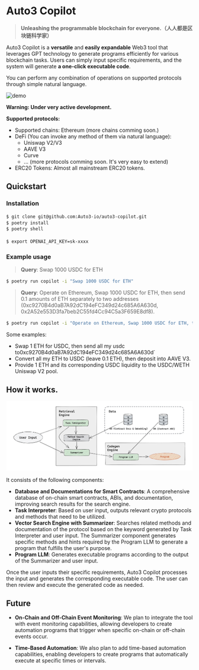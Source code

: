 # Auto3 Copilot
> **Unleashing the programmable blockchain for everyone.（人人都是区块链科学家）**

Auto3 Copilot is a **versatile** and **easily expandable** Web3 tool that leverages GPT technology to generate programs efficiently for various blockchain tasks. Users can simply input specific requirements, and the system will generate **a one-click executable code**.

You can perform any combination of operations on supported protocols through simple natural language.

![demo](./assets/demo.gif)


**Warning: Under very active development.**

**Supported protocols:**

- Supported chains: Ethereum (more chains comming soon.)
- DeFi (You can invoke any method of them via natural language):
  - Uniswap V2/V3
  - AAVE V3
  - Curve
  - ... (more protocols comming soon. It's very easy to extend)
- ERC20 Tokens: Almost all mainstream ERC20 tokens.

## Quickstart
### Installation
```bash
$ git clone git@github.com:Auto3-io/auto3-copilot.git
$ poetry install
$ poetry shell

$ export OPENAI_API_KEY=sk-xxxx
```

### Example usage
> **Query**: Swap 1000 USDC for ETH

```bash
$ poetry run copilot -i "Swap 1000 USDC for ETH"
```

> **Query**: Operate on Ethereum, Swap 1000 USDC for ETH, then send 0.1 amounts of ETH separately to two addresses (0xc9270B4d0aB7A92dC194eFC349d24c685A6A630d, 0x2A52e553D3fa7beb2C55fd4Cc94C5a3F659E8df8).

```bash
$ poetry run copilot -i "Operate on Ethereum, Swap 1000 USDC for ETH, then send 0.1 amounts of ETH separately to two addresses (0xc9270B4d0aB7A92dC194eFC349d24c685A6A630d, 0x2A52e553D3fa7beb2C55fd4Cc94C5a3F659E8df8)."
```

Some examples:
- Swap 1 ETH for USDC, then send all my usdc to0xc9270B4d0aB7A92dC194eFC349d24c685A6A630d`
- Convert all my ETH to USDC (leave 0.1 ETH), then deposit into AAVE V3.
- Provide 1 ETH and its corresponding USDC liquidity to the USDC/WETH Uniswap V2 pool.

## How it works.

![architecture](./assets/architecture.jpg)

It consists of the following components:

- **Database and Documentations for Smart Contracts**: A comprehensive database of on-chain smart contracts, ABIs, and documentation, improving search results for the search engine.
- **Task Interpreter**: Based on user input, outputs relevant crypto protocols and methods that need to be utilized.
- **Vector Search Engine with Summarizer**: Searches related methods and documentation of the protocol based on the keyword generated by Task Interpreter and user input. The Summarizer component generates specific methods and hints required by the Program LLM to generate a program that fulfills the user's purpose.
- **Program LLM**: Generates executable programs according to the output of the Summarizer and user input.

Once the user inputs their specific requirements, Auto3 Copilot processes the input and generates the corresponding executable code. The user can then review and execute the generated code as needed.

## Future
- **On-Chain and Off-Chain Event Monitoring**: We plan to integrate the tool with event monitoring capabilities, allowing developers to create automation programs that trigger when specific on-chain or off-chain events occur.

- **Time-Based Automation**: We also plan to add time-based automation capabilities, enabling developers to create programs that automatically execute at specific times or intervals.
